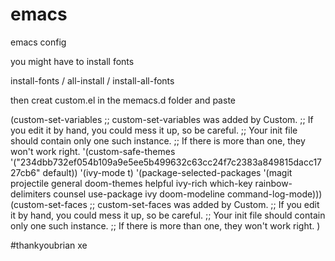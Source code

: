 # emacs
emacs config

you might have to install fonts

install-fonts / all-install / install-all-fonts

then creat custom.el in the memacs.d folder
and paste

(custom-set-variables
 ;; custom-set-variables was added by Custom.
 ;; If you edit it by hand, you could mess it up, so be careful.
 ;; Your init file should contain only one such instance.
 ;; If there is more than one, they won't work right.
 '(custom-safe-themes
   '("234dbb732ef054b109a9e5ee5b499632c63cc24f7c2383a849815dacc1727cb6" default))
 '(ivy-mode t)
 '(package-selected-packages
   '(magit projectile general doom-themes helpful ivy-rich which-key rainbow-delimiters counsel use-package ivy doom-modeline command-log-mode)))
(custom-set-faces
 ;; custom-set-faces was added by Custom.
 ;; If you edit it by hand, you could mess it up, so be careful.
 ;; Your init file should contain only one such instance.
 ;; If there is more than one, they won't work right.
 )
 

#thankyoubrian xe

